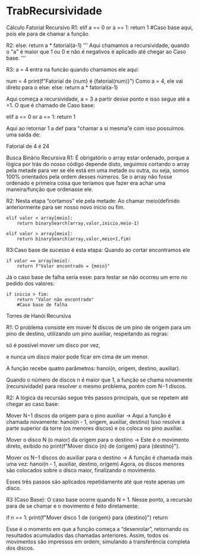 # TrabRecursividade

Cálculo Fatorial Recursivo
R1:
elif a == 0 or a == 1:
       return 1
       #Caso base aqui, pois ele para de chamar a função

R2:
else:
       return a * fatorial(a-1)
       '''
       Aqui chamamos a recursividade, quando o "a" é maior que 1 ou 0 e não é
       negativos é aplicado até chegar ao Caso base.
       '''

R3:
a = 4 entra na funcão quando chamamos ele aqui:

num = 4
print(f"Fatorial de {num} é {fatorial(num)}")
Como a = 4, ele vai direto para o else:
   else:
       return a * fatorial(a-1)
       
Aqui começa a recursividade, a = 3 a partir desse ponto e isso segue até a =1. O que é chamado de Caso base:

   elif a == 0 or a == 1:
       return 1
       
Aqui ao retornar 1 a def para "chamar a si mesma”e com isso possuimos uma saída de:

Fatorial de 4 é 24

Busca Binário Recursiva
R1: É obrigatório o array estar ordenado, porque a lógica por trás do nosso código depende disto, seguimos cortando o array pela metade para ver se ele está em uma metade ou outra, ou seja, somos 100% orientados pela ordem desses números. Se o array não fosse ordenado e primeira coisa que teríamos que fazer era achar uma maneira/função que ordenasse ele.

R2: Nesta etapa “cortamos” ele pela metade: Ao chamar meio(definido anteriormente para ser nosso novo início ou fim.

    elif valor < array[meio]:
        return binarySearch(array,valor,inicio,meio-1)
        
    elif valor > array[meio]:
        return binarySearch(array,valor,meio+1,fim)

R3:Caso base de sucesso é esta etapa: Quando ao cortar encontramos ele

    if valor == array[meio]:
        return f"Valor encontrado = {meio}"
Já o caso base de falha seria esse: para testar se não ocorreu um erro no pedido dos valores:

    if inicio > fim:
        return "Valor não encontrado"
        #Caso base de falha

        
Torres de Hanói Recursiva

R1: O problema consiste em mover N discos de um pino de origem para um pino de destino, utilizando um pino auxiliar, respeitando as regras:

só é possível mover um disco por vez,

e nunca um disco maior pode ficar em cima de um menor.

A função recebe quatro parâmetros:
hanoi(n, origem, destino, auxiliar).

Quando o número de discos n é maior que 1, a função se chama novamente (recursividade) para resolver o mesmo problema, porém com N−1 discos.

R2: A lógica da recursão segue três passos principais, que se repetem até chegar ao caso base:

Mover N−1 discos da origem para o pino auxiliar
→ Aqui a função é chamada novamente:
hanoi(n - 1, origem, auxiliar, destino)
Isso resolve a parte superior da torre (os menores discos) e os coloca no pino auxiliar.

Mover o disco N (o maior) da origem para o destino
→ Este é o movimento direto, exibido no print(f"Mover disco {n} de {origem} para {destino}").

Mover os N−1 discos do auxiliar para o destino
→ A função é chamada mais uma vez:
hanoi(n - 1, auxiliar, destino, origem)
Agora, os discos menores são colocados sobre o disco maior, finalizando o movimento.

Esses três passos são aplicados repetidamente até que reste apenas um disco.

R3 (Caso Base):
O caso base ocorre quando N = 1.
Nesse ponto, a recursão para de se chamar e o movimento é feito diretamente:

if n == 1:
    print(f"Mover disco 1 de {origem} para {destino}")
    return


Esse é o momento em que a função começa a “desenrolar”, retornando os resultados acumulados das chamadas anteriores.
Assim, todos os movimentos são impressos em ordem, simulando a transferência completa dos discos.

